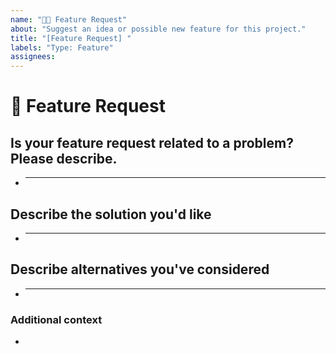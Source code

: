 ```yaml
---
name: "🚀🆕 Feature Request"
about: "Suggest an idea or possible new feature for this project."
title: "[Feature Request] "
labels: "Type: Feature"
assignees:
---
```


# **🚀 Feature Request**

## **Is your feature request related to a problem? Please describe.**

<!-- A clear and concise description of what the problem is. Ex. I'm always frustrated when [...] -->

- ***

## **Describe the solution you'd like**

<!-- A clear and concise description of what you want to happen. -->

- ***

## **Describe alternatives you've considered**

<!-- A clear and concise description of any alternative solutions or features you've considered. -->

- ***

### **Additional context**

<!-- Add any other context or additional information about the problem here.-->

-
